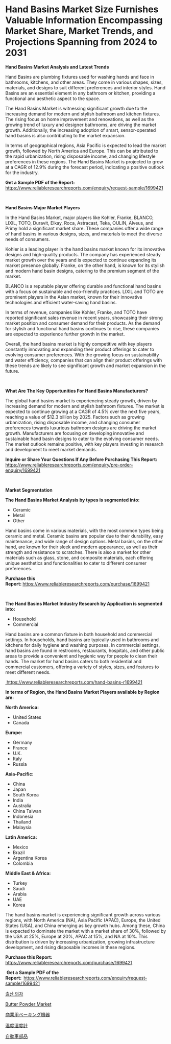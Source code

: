 <p><h1>Hand Basins Market Size Furnishes Valuable Information Encompassing Market Share, Market Trends, and Projections Spanning from 2024 to 2031</h1></p><p><strong>Hand Basins Market Analysis and Latest Trends</strong></p>
<p><p>Hand Basins are plumbing fixtures used for washing hands and face in bathrooms, kitchens, and other areas. They come in various shapes, sizes, materials, and designs to suit different preferences and interior styles. Hand Basins are an essential element in any bathroom or kitchen, providing a functional and aesthetic aspect to the space.</p><p>The Hand Basins Market is witnessing significant growth due to the increasing demand for modern and stylish bathroom and kitchen fixtures. The rising focus on home improvement and renovations, as well as the growing trend of luxury and designer bathrooms, are driving the market growth. Additionally, the increasing adoption of smart, sensor-operated hand basins is also contributing to the market expansion.</p><p>In terms of geographical regions, Asia Pacific is expected to lead the market growth, followed by North America and Europe. This can be attributed to the rapid urbanization, rising disposable income, and changing lifestyle preferences in these regions. The Hand Basins Market is projected to grow at a CAGR of 12.9% during the forecast period, indicating a positive outlook for the industry.</p></p>
<p><strong>Get a Sample PDF of the Report:&nbsp;</strong> <a href="https://www.reliableresearchreports.com/enquiry/request-sample/1699421">https://www.reliableresearchreports.com/enquiry/request-sample/1699421</a></p>
<p>&nbsp;</p>
<p><strong>Hand Basins Major Market Players</strong></p>
<p><p>In the Hand Basins Market, major players like Kohler, Franke, BLANCO, LIXIL, TOTO, Duravit, Elkay, Roca, Astracast, Teka, OULIN, Alveus, and Primy hold a significant market share. These companies offer a wide range of hand basins in various designs, sizes, and materials to meet the diverse needs of consumers.</p><p>Kohler is a leading player in the hand basins market known for its innovative designs and high-quality products. The company has experienced steady market growth over the years and is expected to continue expanding its market presence globally. Franke, on the other hand, is known for its stylish and modern hand basin designs, catering to the premium segment of the market.</p><p>BLANCO is a reputable player offering durable and functional hand basins with a focus on sustainable and eco-friendly practices. LIXIL and TOTO are prominent players in the Asian market, known for their innovative technologies and efficient water-saving hand basins.</p><p>In terms of revenue, companies like Kohler, Franke, and TOTO have reported significant sales revenue in recent years, showcasing their strong market position and consumer demand for their products. As the demand for stylish and functional hand basins continues to rise, these companies are expected to experience further growth in the market.</p><p>Overall, the hand basins market is highly competitive with key players constantly innovating and expanding their product offerings to cater to evolving consumer preferences. With the growing focus on sustainability and water efficiency, companies that can align their product offerings with these trends are likely to see significant growth and market expansion in the future.</p></p>
<p>&nbsp;</p>
<p><strong>What Are The Key Opportunities For Hand Basins Manufacturers?</strong></p>
<p><p>The global hand basins market is experiencing steady growth, driven by increasing demand for modern and stylish bathroom fixtures. The market is expected to continue growing at a CAGR of 4.5% over the next five years, reaching a value of $12.3 billion by 2025. Factors such as growing urbanization, rising disposable income, and changing consumer preferences towards luxurious bathroom designs are driving the market growth. Manufacturers are focusing on developing innovative and sustainable hand basin designs to cater to the evolving consumer needs. The market outlook remains positive, with key players investing in research and development to meet market demands.</p></p>
<p><strong>Inquire or Share Your Questions If Any Before Purchasing This Report:</strong> <a href="https://www.reliableresearchreports.com/enquiry/pre-order-enquiry/1699421">https://www.reliableresearchreports.com/enquiry/pre-order-enquiry/1699421</a></p>
<p>&nbsp;</p>
<p><strong>Market Segmentation</strong></p>
<p><strong>The Hand Basins Market Analysis by types is segmented into:</strong></p>
<p><ul><li>Ceramic</li><li>Metal</li><li>Other</li></ul></p>
<p><p>Hand basins come in various materials, with the most common types being ceramic and metal. Ceramic basins are popular due to their durability, easy maintenance, and wide range of design options. Metal basins, on the other hand, are known for their sleek and modern appearance, as well as their strength and resistance to scratches. There is also a market for other materials such as glass, stone, and composite materials, each offering unique aesthetics and functionalities to cater to different consumer preferences.</p></p>
<p><strong>Purchase this Report:&nbsp;</strong><a href="https://www.reliableresearchreports.com/purchase/1699421">https://www.reliableresearchreports.com/purchase/1699421</a></p>
<p>&nbsp;</p>
<p><strong>The Hand Basins Market Industry Research by Application is segmented into:</strong></p>
<p><ul><li>Household</li><li>Commercial</li></ul></p>
<p><p>Hand basins are a common fixture in both household and commercial settings. In households, hand basins are typically used in bathrooms and kitchens for daily hygiene and washing purposes. In commercial settings, hand basins are found in restrooms, restaurants, hospitals, and other public areas to provide a convenient and hygienic way for people to clean their hands. The market for hand basins caters to both residential and commercial customers, offering a variety of styles, sizes, and features to meet different needs.</p></p>
<p><a href="https://www.reliableresearchreports.com/hand-basins-r1699421">&nbsp;https://www.reliableresearchreports.com/hand-basins-r1699421</a></p>
<p><strong>In terms of Region, the Hand Basins Market Players available by Region are:</strong></p>
<p>
    <p> <strong> North America: </strong>
        <ul>
            <li>United States</li>
            <li>Canada</li>
        </ul>
        </p> 
    <p> <strong> Europe: </strong>
        <ul>
            <li>Germany</li>
            <li>France</li>
            <li>U.K.</li>
            <li>Italy</li>
            <li>Russia</li>
        </ul>
        </p> 
    <p> <strong> Asia-Pacific: </strong>
        <ul>
            <li>China</li>
            <li>Japan</li>
            <li>South Korea</li>
            <li>India</li>
            <li>Australia</li>
            <li>China Taiwan</li>
            <li>Indonesia</li>
            <li>Thailand</li>
            <li>Malaysia</li>
        </ul>
        </p> 
    <p> <strong> Latin America: </strong>
        <ul>
            <li>Mexico</li>
            <li>Brazil</li>
            <li>Argentina Korea</li>
            <li>Colombia</li>
        </ul>
        </p> 
    <p> <strong> Middle East & Africa: </strong>
        <ul>
            <li>Turkey</li>
            <li>Saudi</li>
            <li>Arabia</li>
            <li>UAE</li>
            <li>Korea</li>
        </ul>
    </p>
    </p>
<p><p>The hand basins market is experiencing significant growth across various regions, with North America (NA), Asia Pacific (APAC), Europe, the United States (USA), and China emerging as key growth hubs. Among these, China is expected to dominate the market with a market share of 30%, followed by the USA at 25%, Europe at 20%, APAC at 15%, and NA at 10%. This distribution is driven by increasing urbanization, growing infrastructure development, and rising disposable incomes in these regions.</p></p>
<p><strong>Purchase this Report: </strong><a href="https://www.reliableresearchreports.com/purchase/1699421">https://www.reliableresearchreports.com/purchase/1699421</a></p>
<p>&nbsp;<strong>Get a Sample PDF of the Report:&nbsp;&nbsp;</strong><a href="https://www.reliableresearchreports.com/enquiry/request-sample/1699421">https://www.reliableresearchreports.com/enquiry/request-sample/1699421</a></p>
<p><strong></strong></p>
<p><p><a href="https://medium.com/@genius6587678/%EC%B6%9C%EC%82%B0-%EC%9D%98%EC%9E%90-%EC%8B%9C%EC%9E%A5-%EC%A0%90%EC%9C%A0%EC%9C%A8-%EB%B3%80%ED%99%94-%EB%B0%8F-%EC%8B%9C%EC%9E%A5-%EC%84%B1%EC%9E%A5-%EC%B6%94%EC%9D%B4-2024-2031-94e3fa010586">출산 의자</a></p><p><a href="https://www.linkedin.com/pulse/butter-powder-market-share-evolution-growth-trends-2024-qmale?trackingId=9Sdb%2BwWvEtaAsSPtSi1C0A%3D%3D">Butter Powder Market</a></p><p><a href="https://medium.com/@jarredmertz53/%E5%95%86%E7%94%A8%E3%83%99%E3%83%BC%E3%82%AD%E3%83%B3%E3%82%B0%E6%A9%9F%E5%99%A8%E5%B8%82%E5%A0%B4-%E5%B8%82%E5%A0%B4cagr-%E5%B8%82%E5%A0%B4%E5%8B%95%E5%90%91-%E3%81%8A%E3%82%88%E3%81%B3%E6%88%90%E9%95%B7%E6%88%A6%E7%95%A5%E3%81%AB%E9%96%A2%E3%81%99%E3%82%8B%E6%B4%9E%E5%AF%9F-840fe7b2e402">商業用ベーキング機器</a></p><p><a href="https://github.com/jkjreqjscoxx7/Market-Research-Report-List-1/blob/main/715713429942.md">温度湿度計</a></p><p><a href="https://medium.com/@ebbkautzer/%E8%87%AA%E5%8B%95%E8%BB%8A%E9%83%A8%E5%93%81%E5%B8%82%E5%A0%B4%E3%81%AE%E5%88%86%E6%9E%90-%E3%82%B0%E3%83%AD%E3%83%BC%E3%83%90%E3%83%AB%E7%94%A3%E6%A5%AD%E3%81%AE%E5%B1%95%E6%9C%9B%E3%81%A8%E4%BA%88%E6%B8%AC-2024%E5%B9%B4%E3%81%8B%E3%82%892031%E5%B9%B4%E3%81%BE%E3%81%A7-f387952efd06">自動車部品</a></p></p>